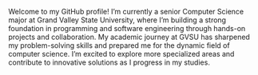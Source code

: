 Welcome to my GitHub profile!
I’m currently a senior Computer Science major at Grand Valley State University, 
where I’m building a strong foundation in programming and software engineering through hands-on projects and collaboration.
My academic journey at GVSU has sharpened my problem-solving skills and prepared me for the dynamic field of computer science. 
I’m excited to explore more specialized areas and contribute to innovative solutions as I progress in my studies.
